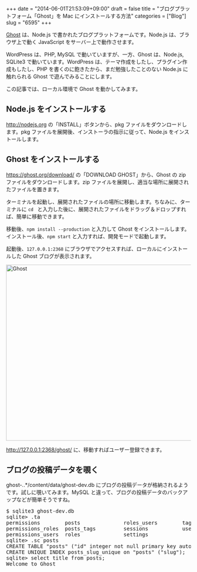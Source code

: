+++
date = "2014-06-01T21:53:09+09:00"
draft = false
title = "ブログプラットフォーム「Ghost」を Mac にインストールする方法"
categories = ["Blog"]
slug = "6595"
+++

<a href="https://ghost.org/" target="_blank">Ghost</a> は、Node.js で書かれたブログプラットフォームです。Node.js は、ブラウザ上で動く JavaScript をサーバー上で動作させます。

WordPress は、PHP, MySQL で動いていますが、一方、Ghost は、Node.js, SQLite3 で動いています。WordPress は、テーマ作成をしたし、プラグイン作成もしたし、PHP を書くのに飽きたから、まだ勉強したことのない Node.js に触れられる Ghost で遊んでみることにします。

この記事では、ローカル環境で Ghost を動かしてみます。

<h2>Node.js をインストールする</h2>

<a href="http://nodejs.org" target="_blank">http://nodejs.org</a> の「INSTALL」ボタンから、pkg ファイルをダウンロードします。pkg ファイルを展開後、インストーラの指示に従って、Node.js をインストールします。

<h2>Ghost をインストールする</h2>

<a href="https://ghost.org/download/" target="_blank">https://ghost.org/download/</a> の「DOWNLOAD GHOST」から、Ghost の zip ファイルをダウンロードします。zip ファイルを展開し、適当な場所に展開されたファイルを置きます。

ターミナルを起動し、展開されたファイルの場所に移動します。ちなみに、ターミナルに <code>cd </code> と入力した後に、展開されたファイルをドラッグ＆ドロップすれば、簡単に移動できます。

移動後、<code>npm install --production</code> と入力して Ghost をインストールします。インストール後、<code>npm start</code> と入力すれば、開発モードで起動します。

起動後、<code>127.0.0.1:2368</code> にブラウザでアクセスすれば、ローカルにインストールした Ghost ブログが表示されます。

<img class="align-center" src="/images/2014/06/ghost.png" alt="Ghost" title="ghost.png" border="0" width="640" height="480" />

<a href="http://127.0.0.1:2368/ghost/" target="_blank">http://127.0.0.1:2368/ghost/</a> に、移動すればユーザー登録できます。

<h2>ブログの投稿データを覗く</h2>

ghost-*.*.*/content/data/ghost-dev.db にブログの投稿データが格納されるようです。試しに覗いてみます。MySQL と違って、ブログの投稿データのバックアップなどが簡単そうですね。

<pre class="prettyprint">
$ sqlite3 ghost-dev.db
sqlite> .ta
permissions        posts              roles_users        tags             
permissions_roles  posts_tags         sessions           users            
permissions_users  roles              settings
sqlite> .sc posts
CREATE TABLE "posts" ("id" integer not null primary key autoincrement not null, "uuid" varchar(36) not null, "title" varchar(150) not null, "slug" varchar(150) not null, "markdown" text, "html" text, "image" text, "featured" tinyint not null default '0', "page" tinyint not null default '0', "status" varchar(150) not null default 'draft', "language" varchar(6) not null default 'en_US', "meta_title" varchar(150), "meta_description" varchar(200), "author_id" integer not null, "created_at" datetime not null, "created_by" integer not null, "updated_at" datetime, "updated_by" integer, "published_at" datetime, "published_by" integer);
CREATE UNIQUE INDEX posts_slug_unique on "posts" ("slug");
sqlite> select title from posts;
Welcome to Ghost
</pre>
